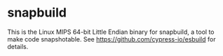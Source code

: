 # snapbuild

This is the Linux MIPS 64-bit Little Endian binary for snapbuild, a tool to make code snapshotable. See https://github.com/cypress-io/esbuild for details.
